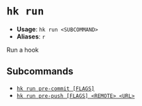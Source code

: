 # `hk run`

- **Usage**: `hk run <SUBCOMMAND>`
- **Aliases**: `r`

Run a hook

## Subcommands

- [`hk run pre-commit [FLAGS]`](/cli/run/pre-commit.md)
- [`hk run pre-push [FLAGS] <REMOTE> <URL>`](/cli/run/pre-push.md)

